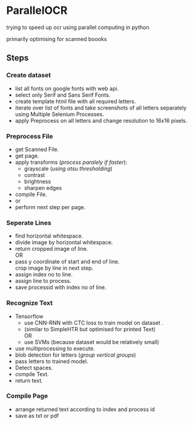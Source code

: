 # ParallelOCR
trying to speed up ocr using parallel computing in python

primarily optimising for scanned boooks

## Steps  

### Create dataset  
  - list all fonts on google fonts with web api.  
  - select only Serif and Sans Serif Fonts.
  - create template html file with all required letters.  
  - iterate over list of fonts and take screenshots of all letters separately using Multiple Selenium Processes.
  - apply Preprocess on all letters and change resolution to 16x16 pixels.  


### Preprocess File  
  - get Scanned File.  
  - get page.  
  - apply transforms (*process paralely if faster*):  
      - grayscale (*using otsu thresholding*)  
      - contrast  
      - brightness  
      - sharpen edges  
  - compile File.  
  - or  
  - perform next step per page.  


### Seperate Lines  
  - find horizontal whitespace.  
  - divide image by horizontal whitespace.  
  - return cropped image of line.  
OR  
  - pass y coordinate of start and end of line.  
     crop image by line in next step.  
  - assign index no to line.  
  - assign line to process.  
  - save processid with index no of line.  
### Recognize Text  
  - Tensorflow  
    - use CNN-RNN with CTC loss to train model on dataset .  
    - (similar to SimpleHTR but optimised for printed Text)  
OR  
     - use SVMs (because dataset would be relatively small)  
  - use multiprocessing to execute.
  - blob detection for letters (*group vertical groups*)  
  - pass letters to trained model.  
  - Detect spaces.  
  - compile Text.  
  - return text.  


### Compile Page  
  - arrange returned text according to index and process id  
  - save as txt or pdf  
